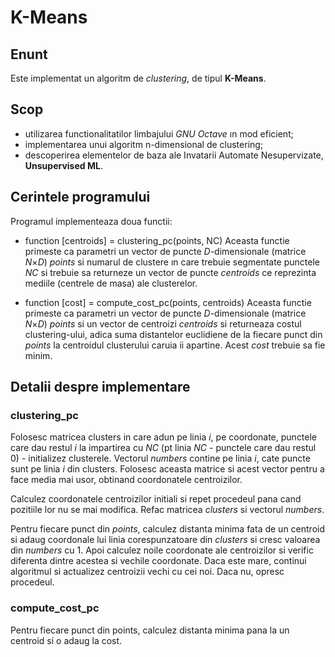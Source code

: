 # K-Means

## Enunt

Este implementat un algoritm de *clustering*, de tipul **K-Means**.

## Scop

* utilizarea functionalitatilor limbajului *GNU Octave* ın mod eficient;
* implementarea unui algoritm n-dimensional de clustering;
* descoperirea elementelor de baza ale Invatarii Automate Nesupervizate, **Unsupervised ML**.

## Cerintele programului

Programul implementeaza doua functii:

* function \[centroids\] = clustering_pc(points, NC)
  Aceasta functie primeste ca parametri un vector de puncte *D*-dimensionale (matrice *N*×*D*) *points*
  si numarul de clustere ın care trebuie segmentate punctele *NC* si trebuie sa returneze un vector de
  puncte *centroids* ce reprezinta mediile (centrele de masa) ale clusterelor.
  
* function \[cost\] = compute_cost_pc(points, centroids)
  Aceasta functie primeste ca parametri un vector de puncte *D*-dimensionale (matrice *N*×*D*) *points*
  si un vector de centroizi *centroids* si returneaza costul clustering-ului,  adica suma distantelor
  euclidiene de la fiecare punct din *points* la centroidul clusterului caruia ii apartine.  Acest
  *cost* trebuie sa fie minim.

## Detalii despre implementare

### clustering_pc

Folosesc matricea clusters in care adun pe linia *i*, pe coordonate, punctele care dau restul *i*
la impartirea cu *NC* (pt linia *NC* - punctele care dau restul 0) - initializez clusterele. Vectorul
*numbers* contine pe linia *i*, cate puncte sunt pe linia *i* din clusters. Folosesc aceasta matrice
si acest vector pentru a face media mai usor, obtinand coordonatele centroizilor.

Calculez coordonatele centroizilor initiali si repet procedeul pana cand pozitiile lor nu se mai
modifica. Refac matricea *clusters* si vectorul *numbers*.

Pentru fiecare punct din *points*, calculez distanta minima fata de un centroid si adaug coordonale
lui linia corespunzatoare din *clusters* si cresc valoarea din *numbers* cu 1. Apoi calculez noile
coordonate ale centroizilor si verific diferenta dintre acestea si vechile coordonate. Daca este mare,
continui algoritmul si actualizez centroizii vechi cu cei noi. Daca nu, opresc procedeul.

### compute_cost_pc

Pentru fiecare punct din points, calculez distanta minima pana la un centroid si o adaug la cost.
